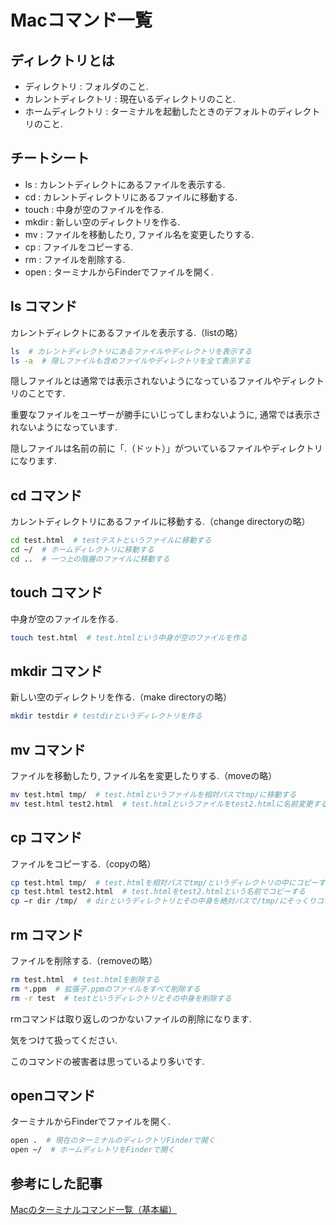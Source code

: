 
# Macコマンド一覧

## ディレクトリとは

- ディレクトリ : フォルダのこと.
- カレントディレクトリ : 現在いるディレクトリのこと.
- ホームディレクトリ : ターミナルを起動したときのデフォルトのディレクトリのこと.

## チートシート

- ls : カレントディレクトにあるファイルを表示する.
- cd : カレントディレクトリにあるファイルに移動する.
- touch : 中身が空のファイルを作る.
- mkdir : 新しい空のディレクトリを作る.
- mv : ファイルを移動したり, ファイル名を変更したりする.
- cp : ファイルをコピーする.
- rm : ファイルを削除する.
- open : ターミナルからFinderでファイルを開く.

## ls コマンド

カレントディレクトにあるファイルを表示する.（listの略）

```bash
ls  # カレントディレクトリにあるファイルやディレクトリを表示する
ls -a  # 隠しファイルも含めファイルやディレクトリを全て表示する
```

隠しファイルとは通常では表示されないようになっているファイルやディレクトリのことです.

重要なファイルをユーザーが勝手にいじってしまわないように, 通常では表示されないようになっています.

隠しファイルは名前の前に「.（ドット）」がついているファイルやディレクトリになります.

## cd コマンド

カレントディレクトリにあるファイルに移動する.（change directoryの略）

```bash
cd test.html  # testテストというファイルに移動する
cd ~/  # ホームディレクトリに移動する
cd ..  # 一つ上の階層のファイルに移動する
```

## touch コマンド

中身が空のファイルを作る.

```bash
touch test.html  # test.htmlという中身が空のファイルを作る
```

## mkdir コマンド

新しい空のディレクトリを作る.（make directoryの略）

```bash
mkdir testdir # testdirというディレクトリを作る
```

## mv コマンド

ファイルを移動したり, ファイル名を変更したりする.（moveの略）

```bash
mv test.html tmp/  # test.htmlというファイルを相対パスでtmp/に移動する
mv test.html test2.html  # test.htmlというファイルをtest2.htmlに名前変更する
```

## cp コマンド

ファイルをコピーする.（copyの略）

```bash
cp test.html tmp/  # test.htmlを相対パスでtmp/というディレクトリの中にコピーする
cp test.html test2.html  # test.htmlをtest2.htmlという名前でコピーする
cp −r dir /tmp/  # dirというディレクトリとその中身を絶対パスで/tmp/にそっくりコピーする
```

## rm コマンド

ファイルを削除する.（removeの略）

```bash
rm test.html  # test.htmlを削除する
rm *.ppm  # 拡張子.ppmのファイルをすべて削除する
rm -r test  # testというディレクトリとその中身を削除する
```

rmコマンドは取り返しのつかないファイルの削除になります.

気をつけて扱ってください.

このコマンドの被害者は思っているより多いです.


## openコマンド

ターミナルからFinderでファイルを開く.

```bash
open .  # 現在のターミナルのディレクトリFinderで開く
open ~/  # ホームディレトリをFinderで開く
```

## 参考にした記事

[Macのターミナルコマンド一覧（基本編）](https://qiita.com/ryouzi/items/f9dee1540a04a0bfb9a3)